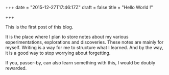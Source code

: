 +++
date = "2015-12-27T17:46:17Z"
draft = false
title = "Hello World !"

+++


This is the first post of this blog.

It is the place where I plan to store notes about my various experimentations,
explorations and discoveries. These notes are mainly for myself. Writing is a way for me
to structure what I learned. And by the way, it is a good way to stop worrying about forgetting.

If you, passer-by, can also learn something with this, I would be doubly rewarded.
